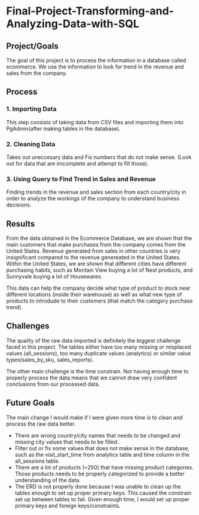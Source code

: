 # Final-Project-Transforming-and-Analyzing-Data-with-SQL

## Project/Goals
The goal of this project is to process the information in a database called ecommerce. We use the information to look for trend in the revenue and sales from the company. 

## Process
### 1. Importing Data
This step consists of taking data from CSV files and importing them into PgAdmin(after making tables in the database).
### 2. Cleaning Data
Takes out uneccesary data and Fix numbers that do not make sense. (Look out for data that are imcomplete and attempt to fill those).
### 3. Using Query to Find Trend in Sales and Revenue 
Finding trends in the revenue and sales section from each country/city in order to analyze the workings of the company to understand business decisions.

## Results
From the data obtained in the Ecommerce Database, we are shown that the main customers that make purchases from the company comes from the United States. Revenue generated from sales in other countries is very insignificant compared to the revenue genereated in the United States. Within the United States, we are shown that different cities have different purchasing habits, such as Montain View buying a lot of Nest products, and Sunnyvale buying a lot of Housewares. 

This data can help the company decide what type of product to stock near different locations (inside their warehouse) as well as what new type of products to introdude to their customers (that match the category purchase trend).

## Challenges 
The quality of the raw data imported is definitely the biggest challenge faced in this project. The tables either have too many missing or misplaced values (all_sessions), too many duplicate values (analytics) or similar value types(sales_by_sku, sales_reports). 

The other main challenge is the time constrain. Not having enough time to properly process the data means that we cannot draw very confident conclusions from our processed data. 

## Future Goals
The main change I would make if I were given more time is to clean and process the raw data better. 

- There are wrong country/city names that needs to be changed and missing city values that needs to be filled.  
- Filter out or fix some values that does not make sense in the database, such as the visit_start_time from analytics table and time column in the all_sessions table.
- There are a lot of products (~250) that have missing product categories. Those products needs to be properly categorized to provide a better understanding of the data. 
- The ERD is not properly done because I was unable to clean up the tables enough to set up proper primary keys. This caused the constrain set up between tables to fail. Given enough time, I would set up proper primary keys and foreign keys/constraints.